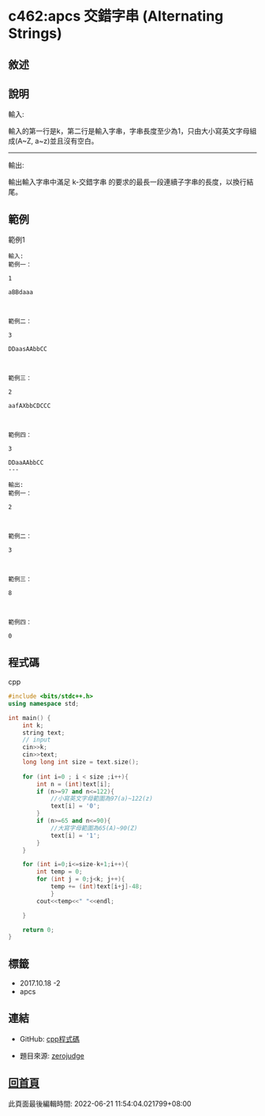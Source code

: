 # c462:apcs 交錯字串 (Alternating Strings)

## 敘述




## 說明

輸入:

輸入的第一行是k，第二行是輸入字串，字串長度至少為1，只由大小寫英文字母組成(A~Z, a~z)並且沒有空白。

---

輸出:

輸出輸入字串中滿足 k-交錯字串 的要求的最長一段連續子字串的長度，以換行結尾。

## 範例
範例1

```
輸入:
範例一：
1 
aBBdaaa

範例二：
3 
DDaasAAbbCC

範例三：
2 
aafAXbbCDCCC

範例四：
3 
DDaaAAbbCC
---

輸出:
範例一：
2

範例二：
3

範例三：
8

範例四：
0
```

## 程式碼
cpp

```cpp
#include <bits/stdc++.h>
using namespace std;

int main() {
    int k;
    string text;
    // input
    cin>>k;
    cin>>text;
    long long int size = text.size();
    
    for (int i=0 ; i < size ;i++){
        int n = (int)text[i];
        if (n>=97 and n<=122){
            //小寫英文字母範圍為97(a)~122(z)
            text[i] = '0';
        }
        if (n>=65 and n<=90){
            //大寫字母範圍為65(A)~90(Z)
            text[i] = '1';
        }
    }

    for (int i=0;i<=size-k+1;i++){
        int temp = 0;
        for (int j = 0;j<k; j++){
            temp += (int)text[i+j]-48;
            }
        cout<<temp<<" "<<endl;

    }

    return 0;
}
```

## 標籤
- 2017.10.18 -2
- apcs


## 連結
- GitHub: [cpp程式碼](https://github.com/henryleecode23/solve_record/blob/main/zerojudge/c462/main.cpp)


- 題目來源: [zerojudge](https://zerojudge.tw/ShowProblem?problemid=c462)

## [回首頁](https://henryleecode23.github.io/solve_record/)

此頁面最後編輯時間: 2022-06-21 11:54:04.021799+08:00
